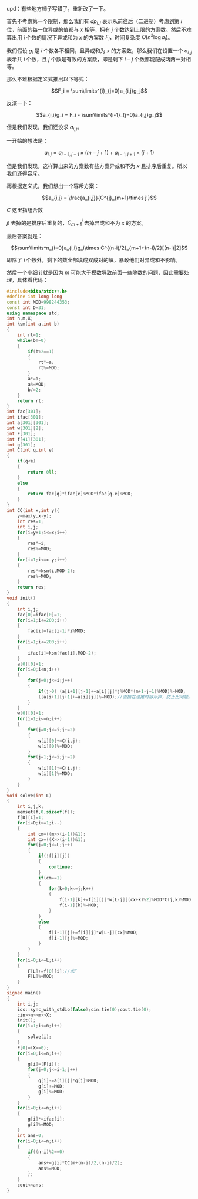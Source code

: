 upd：有些地方柿子写错了，重新改了一下。

首先不考虑第一个限制，那么我们有 $dp_{i,j}$ 表示从前往后（二进制）考虑到第 $i$ 位，前面的每一位异或的值都与 $x$ 相等，拥有 $j$ 个数达到上限的方案数。然后不难算出用 $i$ 个数的情况下异或和为 $x$ 的方案数 $F_i$，时间复杂度 $O(n^3 \log a_i)$。

我们假设 $g_i$ 是 $i$ 个数各不相同，且异或和为 $x$ 的方案数，那么我们在设置一个 $a_{i,j}$ 表示共 $i$ 个数，且 $j$ 个数是有效的方案数，即是剩下 $i-j$ 个数都能配成两两一对相等。

那么不难根据定义式推出以下等式：

$$F_i = \sum\limits^{i}_{j=0}a_{i,j}g_j$$

反演一下：

$$a_{i,i}g_i = F_i - \sum\limits^{i-1}_{j=0}a_{i,j}g_j$$

但是我们发现，我们还没求 $a_{i,j}$。

一开始的想法是：

$$a_{i,j} = a_{i-1,j-1} \times (m-j+1) + a_{i-1,j+1}\times (j+1)$$

但是我们发现，这样算出来的方案数有些方案异或和不为 $x$ 且排序后重复。所以我们还得容斥。

再根据定义式，我们想出一个容斥方案：

$$a_{i,j} = \frac{a_{i,j}}{C^{j}_{m+1}\times j!}$$

$C$ 这里指组合数

$j!$ 去掉的是排序后重复的，$C^{j}_{m+1}$ 去掉异或和不为 $x$ 的方案。

最后答案就是：

$$\sum\limits^n_{i=0}a_{i,i}g_i\times C^{(n-i)/2}_{m+1+(n-i)/2}[(n-i)|2]$$

即除了 $i$ 个数外，剩下的数全部填成双成对的填，暴政他们对异或和不影响。

然后一个小细节就是因为 $m$ 可能大于模数导致前面一些除数的问题，因此需要处理，具体看代码：

```cpp
#include<bits/stdc++.h>
#define int long long
const int MOD=998244353;
const int D=31;
using namespace std;
int n,m,X;
int ksm(int a,int b)
{
	int rt=1;
	while(b!=0)
	{
		if(b%2==1)
		{
			rt*=a;
			rt%=MOD;
		}
		a*=a;
		a%=MOD;
		b/=2;
	}
	return rt;
}
int fac[301];
int ifac[301];
int a[301][301];
int w[301][2];
int F[301];
int f[41][301];
int g[301];
int C(int q,int e)
{
	if(q<e)
	{
		return 0ll;
	}
	else
	{
		return fac[q]*ifac[e]%MOD*ifac[q-e]%MOD;
	}
}
int CC(int x,int y){
	y=max(y,x-y); 
	int res=1;
	int i,j;
	for(i=y+1;i<=x;i++)
	{
		res*=i;
		res%=MOD;
	}
	for(i=1;i<=x-y;i++)
	{
		res*=ksm(i,MOD-2);
		res%=MOD;
	}
	return res;
}
void init()
{
	int i,j;
	fac[0]=ifac[0]=1;
	for(i=1;i<=200;i++)
	{
		fac[i]=fac[i-1]*i%MOD;
	}
	for(i=1;i<=200;i++)
	{
		ifac[i]=ksm(fac[i],MOD-2);
	}
	a[0][0]=1;
	for(i=0;i<n;i++)
	{
		for(j=0;j<=i;j++)
		{
			if(j>0) (a[i+1][j-1]+=a[i][j]*j%MOD*(m+1-j+1)%MOD)%=MOD;
			((a[i+1][j+1]+=a[i][j])%=MOD);//直接在递推时容斥掉，防止出问题。
		}
	}
	w[0][0]=1;
	for(i=1;i<=n;i++)
	{
		for(j=0;j<=i;j+=2)
		{
			w[i][0]+=C(i,j);
			w[i][0]%=MOD; 
		}
		for(j=1;j<=i;j+=2)
		{
			w[i][1]+=C(i,j);
			w[i][1]%=MOD;
		}
	}
}
void solve(int L)
{
	int i,j,k;
	memset(f,0,sizeof(f));
	f[D][L]=1;
	for(i=D;i>=1;i--)
	{
		int cm=((m>>(i-1))&1);
		int cx=((X>>(i-1))&1);
		for(j=0;j<=L;j++)
		{
			if(!f[i][j])
			{
				continue;
			}
			if(cm==1)
			{
				for(k=0;k<=j;k++)
				{
					f[i-1][k]+=f[i][j]*w[L-j][(cx+k)%2]%MOD*C(j,k)%MOD;
					f[i-1][k]%=MOD;
				}
			}
			else
			{
				f[i-1][j]+=f[i][j]*w[L-j][cx]%MOD;
				f[i-1][j]%=MOD;
			}
		}
	}
	for(i=0;i<=L;i++)
	{
		F[L]+=f[0][i];//求F
		F[L]%=MOD;
	}
}
signed main()
{
	int i,j;
	ios::sync_with_stdio(false);cin.tie(0);cout.tie(0);
	cin>>n>>m>>X;
	init();
	for(i=1;i<=n;i++)
	{
		solve(i);
	}
	F[0]=(X==0);
	for(i=0;i<=n;i++)
	{
		g[i]=(F[i]);
		for(j=0;j<=i-1;j++)
		{
			g[i]-=a[i][j]*g[j]%MOD;
			g[i]+=MOD;
			g[i]%=MOD;
		}
	}
	for(i=0;i<=n;i++)
	{
		g[i]*=ifac[i];
		g[i]%=MOD;
	}
	int ans=0;
	for(i=0;i<=n;i++)
	{
		if((n-i)%2==0)
		{
			ans+=g[i]*CC(m+(n-i)/2,(n-i)/2);
			ans%=MOD;
		};
	}
	cout<<ans;
}
```
